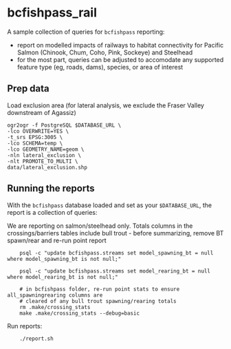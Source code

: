 # bcfishpass_rail

A sample collection of queries for `bcfishpass` reporting:

- report on modelled impacts of railways to habitat connectivity for Pacific Salmon (Chinook, Chum, Coho, Pink, Sockeye) and Steelhead
- for the most part, queries can be adjusted to accomodate any supported feature type (eg, roads, dams), species, or area of interest

## Prep data

Load exclusion area (for lateral analysis, we exclude the Fraser Valley downstream of Agassiz)
    
    ogr2ogr -f PostgreSQL $DATABASE_URL \
    -lco OVERWRITE=YES \
    -t_srs EPSG:3005 \
    -lco SCHEMA=temp \
    -lco GEOMETRY_NAME=geom \
    -nln lateral_exclusion \
    -nlt PROMOTE_TO_MULTI \
    data/lateral_exclusion.shp

## Running the reports

With the `bcfishpass` database loaded and set as your `$DATABASE_URL`, the report is a collection of queries:

We are reporting on salmon/steelhead only. Totals columns in the crossings/barriers tables include bull trout - before summarizing, remove BT spawn/rear and re-run point report

        psql -c "update bcfishpass.streams set model_spawning_bt = null where model_spawning_bt is not null;"

        psql -c "update bcfishpass.streams set model_rearing_bt = null where model_rearing_bt is not null;"

        # in bcfishpass folder, re-run point stats to ensure all_spawningrearing columns are 
        # cleared of any bull trout spawning/rearing totals
        rm .make/crossing_stats
        make .make/crossing_stats --debug=basic


Run reports:

        ./report.sh